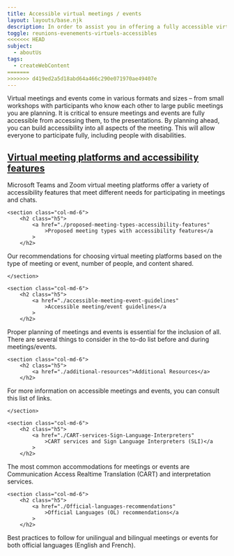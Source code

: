 ```yaml
---
title: Accessible virtual meetings / events
layout: layouts/base.njk
description: In order to assist you in offering a fully accessible virtual meeting/event, whether it is a training session, a meeting, a kiosk or an open door event, the IT Accessibility Office (ITAO) has gathered the most relevant information on the subject.
toggle: reunions-evenements-virtuels-accessibles
<<<<<<< HEAD
subject:
  - aboutUs
tags:
  - createWebContent
=======
>>>>>>> d419ed2a5d18abd64a466c290e071970ae49407e
---
```


Virtual meetings and events come in various formats and sizes – from small workshops with participants who know each other to large public meetings you are planning. It is critical to ensure meetings and events are fully accessible from accessing them, to the presentations. By planning ahead, you can build accessibility into all aspects of the meeting. This will allow everyone to participate fully, including people with disabilities.

<div class="row wb-eqht">
	<section class="col-md-6">
		<h2 class="h5">
			<a href="./virtual-meeting-platforms-accessibility-features"
				>Virtual meeting platforms and accessibility features</a
			>
		</h2>
Microsoft Teams and Zoom virtual meeting platforms offer a variety of accessibility features that meet different needs for participating in meetings and chats.
	</section>

    <section class="col-md-6">
    	<h2 class="h5">
    		<a href="./proposed-meeting-types-accessibility-features"
    			>Proposed meeting types with accessibility features</a
    		>
    	</h2>

Our recommendations for choosing virtual meeting platforms based on the type of meeting or event, number of people, and content shared.

    </section>

    <section class="col-md-6">
    	<h2 class="h5">
    		<a href="./accessible-meeting-event-guidelines"
    			>Accessible meeting/event guidelines</a
    		>
    	</h2>

Proper planning of meetings and events is essential for the inclusion of all. There are several things to consider in the to-do list before and during meetings/events.
</section>

    <section class="col-md-6">
    	<h2 class="h5">
    		<a href="./additional-resources">Additional Resources</a>
    	</h2>

For more information on accessible meetings and events, you can consult this list of links.

    </section>

    <section class="col-md-6">
    	<h2 class="h5">
    		<a href="./CART-services-Sign-Language-Interpreters"
    			>CART services and Sign Language Interpreters (SLI)</a
    		>
    	</h2>

The most common accommodations for meetings or events are Communication Access Realtime Translation (CART) and interpretation services.
</section>

    <section class="col-md-6">
    	<h2 class="h5">
    		<a href="./Official-languages-recommendations"
    			>Official Languages (OL) recommendations</a
    		>
    	</h2>

Best practices to follow for unilingual and bilingual meetings or events for both official languages (English and French).
</section>

</div>
